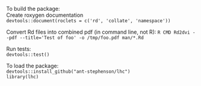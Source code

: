 To build the package:  
Create roxygen documentation  
`devtools::document(roclets = c('rd', 'collate', 'namespace'))`

Convert Rd files into combined pdf (in command line, not R):
`R CMD Rd2dvi --pdf --title='Test of foo' -o /tmp/foo.pdf man/*.Rd`

Run tests:  
`devtools::test()`  

To load the package:  
`devtools::install_github("ant-stephenson/lhc")`  
`library(lhc)`  


